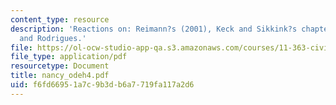 ```yaml
---
content_type: resource
description: 'Reactions on: Reimann?s (2001), Keck and Sikkink?s chapters (1998),
  and Rodrigues.'
file: https://ol-ocw-studio-app-qa.s3.amazonaws.com/courses/11-363-civil-society-and-the-environment-spring-2005/f6fd66951a7c9b3db6a7719fa117a2d6_nancy_odeh4.pdf
file_type: application/pdf
resourcetype: Document
title: nancy_odeh4.pdf
uid: f6fd6695-1a7c-9b3d-b6a7-719fa117a2d6
---
```

